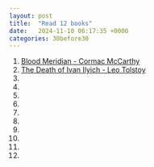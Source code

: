 ```yaml
---
layout: post
title:  "Read 12 books"
date:   2024-11-10 06:17:35 +0000
categories: 30before30
---
```


1.  <a href="https://en.wikipedia.org/wiki/Blood_Meridian" target="_blank" rel="nofollow noopener noreferrer"> Blood Meridian - Cormac McCarthy </a>
2.  <a href="https://en.wikipedia.org/wiki/The_Death_of_Ivan_Ilyich" target="_blank" rel="nofollow noopener noreferrer"> The Death of Ivan Ilyich -	Leo Tolstoy </a>
3.  
4.  
5.  
6.  
7.  
8.  
9.  
10. 
11. 
12. 
